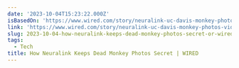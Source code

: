 ```yaml
---
date: '2023-10-04T15:23:22.000Z'
isBasedOn: 'https://www.wired.com/story/neuralink-uc-davis-monkey-photos-videos-secret/'
link: 'https://www.wired.com/story/neuralink-uc-davis-monkey-photos-videos-secret/'
slug: 2023-10-04-how-neuralink-keeps-dead-monkey-photos-secret-or-wired
tags:
  - Tech
title: How Neuralink Keeps Dead Monkey Photos Secret | WIRED
---
```


